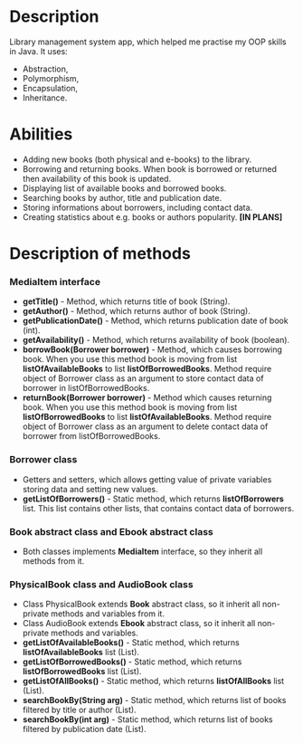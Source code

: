 # Description

Library management system app, which helped me practise my OOP skills in Java. It uses: 
- Abstraction, 
- Polymorphism, 
- Encapsulation, 
- Inheritance.

# Abilities

- Adding new books (both physical and e-books) to the library.
- Borrowing and returning books. When book is borrowed or returned then availability of this book is updated.
- Displaying list of available books and borrowed books.
- Searching books by author, title and publication date.
- Storing informations about borrowers, including contact data.
- Creating statistics about e.g. books or authors popularity. <b>[IN PLANS]</b>

# Description of methods

### MediaItem interface
- <b>getTitle()</b> - Method, which returns title of book (String).
- <b>getAuthor()</b> - Method, which returns author of book (String).
- <b>getPublicationDate()</b> - Method, which returns publication date of book (int).
- <b>getAvailability()</b> - Method, which returns availability of book (boolean).
- <b>borrowBook(Borrower borrower)</b> - Method, which causes borrowing book. When you use this method book is moving from list 
<b>listOfAvailableBooks</b> to list <b>listOfBorrowedBooks</b>. Method require object of Borrower class as an argument
to store contact data of borrower in listOfBorrowedBooks.
- <b>returnBook(Borrower borrower)</b> - Method which causes returning book. When you use this method book is moving from list
<b>listOfBorrowedBooks</b> to list <b>listOfAvailableBooks</b>. Method require object of Borrower class as an argument 
to delete contact data of borrower from listOfBorrowedBooks.

### Borrower class
- Getters and setters, which allows getting value of private variables storing data and setting new values.
- <b>getListOfBorrowers()</b> - Static method, which returns <b>listOfBorrowers</b> list. This list contains other lists,
that contains contact data of borrowers.

### Book abstract class and Ebook abstract class
- Both classes implements <b>MediaItem</b> interface, so they inherit all methods from it.

### PhysicalBook class and AudioBook class
- Class PhysicalBook extends <b>Book</b> abstract class, so it inherit all non-private methods and variables from it.
- Class AudioBook extends <b>Ebook</b> abstract class, so it inherit all non-private methods and variables.
- <b>getListOfAvailableBooks()</b> - Static method, which returns <b>listOfAvailableBooks</b> list (List).
- <b>getListOfBorrowedBooks()</b> - Static method, which returns <b>listOfBorrowedBooks</b> list (List).
- <b>getListOfAllBooks()</b> - Static method, which returns <b>listOfAllBooks</b> list (List).
- <b>searchBookBy(String arg)</b> - Static method, which returns list of books filtered by title or author (List).
- <b>searchBookBy(int arg)</b> - Static method, which returns list of books filtered by publication date (List).
